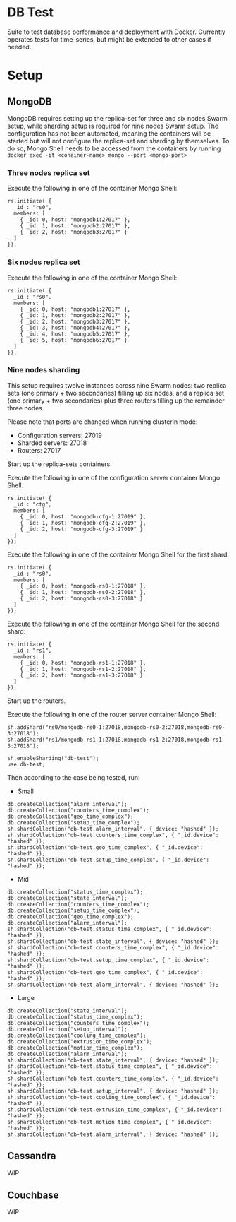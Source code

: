 # DB Test
Suite to test database performance and deployment with Docker. Currently operates tests for time-series, but might be extended to other cases if needed.

# Setup

## MongoDB
MongoDB requires setting up the replica-set for three and six nodes Swarm setup, while sharding setup is required for nine nodes Swarm setup.
The configuration has not been automated, meaning the containers will be started but will not configure the replica-set and sharding by themselves. To do so, Mongo Shell needs to be accessed from the containers by running `docker exec -it <conainer-name> mongo --port <mongo-port>`

### Three nodes replica set
Execute the following in one of the container Mongo Shell:
```
rs.initiate( {
  _id : "rs0",
  members: [
    { _id: 0, host: "mongodb1:27017" },
    { _id: 1, host: "mongodb2:27017" },
    { _id: 2, host: "mongodb3:27017" }
  ]
});
```

### Six nodes replica set
Execute the following in one of the container Mongo Shell:
```
rs.initiate( {
  _id : "rs0",
  members: [
    { _id: 0, host: "mongodb1:27017" },
    { _id: 1, host: "mongodb2:27017" },
    { _id: 2, host: "mongodb3:27017" },
    { _id: 3, host: "mongodb4:27017" },
    { _id: 4, host: "mongodb5:27017" },
    { _id: 5, host: "mongodb6:27017" }
  ]
});
```

### Nine nodes sharding
This setup requires twelve instances across nine Swarm nodes: two replica sets (one primary + two secondaries) filling up six nodes, and a replica set (one primary + two secondaries) plus three routers filling up the remainder three nodes.

Please note that ports are changed when running clusterin mode:
* Configuration servers: 27019
* Sharded servers: 27018
* Routers: 27017

Start up the replica-sets containers.

Execute the following in one of the configuration server container Mongo Shell:
```
rs.initiate( {
  _id : "cfg",
  members: [
    { _id: 0, host: "mongodb-cfg-1:27019" },
    { _id: 1, host: "mongodb-cfg-2:27019" },
    { _id: 2, host: "mongodb-cfg-3:27019" }
  ]
});
```

Execute the following in one of the container Mongo Shell for the first shard:
```
rs.initiate( {
  _id : "rs0",
  members: [
    { _id: 0, host: "mongodb-rs0-1:27018" },
    { _id: 1, host: "mongodb-rs0-2:27018" },
    { _id: 2, host: "mongodb-rs0-3:27018" }
  ]
});
```

Execute the following in one of the container Mongo Shell for the second shard:
```
rs.initiate( {
  _id : "rs1",
  members: [
    { _id: 0, host: "mongodb-rs1-1:27018" },
    { _id: 1, host: "mongodb-rs1-2:27018" },
    { _id: 2, host: "mongodb-rs1-3:27018" }
  ]
});
```

Start up the routers.

Execute the following in one of the router server container Mongo Shell:
```
sh.addShard("rs0/mongodb-rs0-1:27018,mongodb-rs0-2:27018,mongodb-rs0-3:27018");
sh.addShard("rs1/mongodb-rs1-1:27018,mongodb-rs1-2:27018,mongodb-rs1-3:27018");

sh.enableSharding("db-test");
use db-test;
```

Then according to the case being tested, run:
* Small
```
db.createCollection("alarm_interval");
db.createCollection("counters_time_complex");
db.createCollection("geo_time_complex");
db.createCollection("setup_time_complex");
sh.shardCollection("db-test.alarm_interval", { device: "hashed" });
sh.shardCollection("db-test.counters_time_complex", { "_id.device": "hashed" });
sh.shardCollection("db-test.geo_time_complex", { "_id.device": "hashed" });
sh.shardCollection("db-test.setup_time_complex", { "_id.device": "hashed" });
```
* Mid
```
db.createCollection("status_time_complex");
db.createCollection("state_interval");
db.createCollection("counters_time_complex");
db.createCollection("setup_time_complex");
db.createCollection("geo_time_complex");
db.createCollection("alarm_interval");
sh.shardCollection("db-test.status_time_complex", { "_id.device": "hashed" });
sh.shardCollection("db-test.state_interval", { device: "hashed" });
sh.shardCollection("db-test.counters_time_complex", { "_id.device": "hashed" });
sh.shardCollection("db-test.setup_time_complex", { "_id.device": "hashed" });
sh.shardCollection("db-test.geo_time_complex", { "_id.device": "hashed" });
sh.shardCollection("db-test.alarm_interval", { device: "hashed" });
```
* Large
```
db.createCollection("state_interval");
db.createCollection("status_time_complex");
db.createCollection("counters_time_complex");
db.createCollection("setup_interval");
db.createCollection("cooling_time_complex");
db.createCollection("extrusion_time_complex");
db.createCollection("motion_time_complex");
db.createCollection("alarm_interval");
sh.shardCollection("db-test.state_interval", { device: "hashed" });
sh.shardCollection("db-test.status_time_complex", { "_id.device": "hashed" });
sh.shardCollection("db-test.counters_time_complex", { "_id.device": "hashed" });
sh.shardCollection("db-test.setup_interval", { device: "hashed" });
sh.shardCollection("db-test.cooling_time_complex", { "_id.device": "hashed" });
sh.shardCollection("db-test.extrusion_time_complex", { "_id.device": "hashed" });
sh.shardCollection("db-test.motion_time_complex", { "_id.device": "hashed" });
sh.shardCollection("db-test.alarm_interval", { device: "hashed" });
```

## Cassandra
WIP

## Couchbase
WIP
